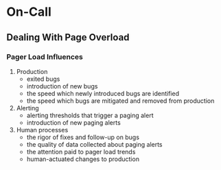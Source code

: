 # On-Call

## Dealing With Page Overload
### Pager Load Influences
1. Production
    * exited bugs
    * introduction of new bugs
    * the speed which newly introduced bugs are identified
    * the speed which bugs are mitigated and removed from production
1. Alerting
    * alerting thresholds that trigger a paging alert
    * introduction of new paging alerts
1. Human processes
    * the rigor of fixes and follow-up on bugs
    * the quality of data collected about paging alerts
    * the attention paid to pager load trends
    * human-actuated changes to production

